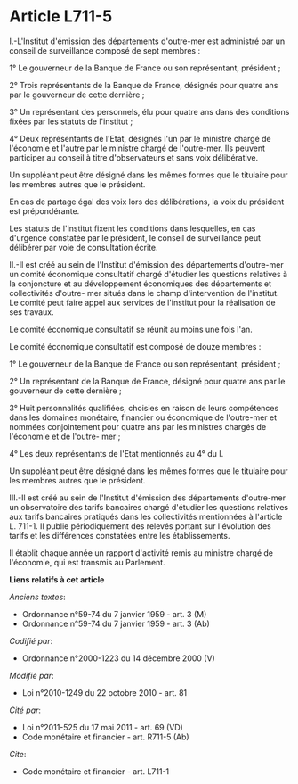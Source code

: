 # Article L711-5

I.-L'Institut d'émission des départements d'outre-mer est administré par un conseil de surveillance composé de sept
membres : 

1° Le gouverneur de la Banque de France ou son représentant, président ; 

2° Trois représentants de la Banque de France, désignés pour quatre ans par le gouverneur de cette dernière ; 

3° Un représentant des personnels, élu pour quatre ans dans des conditions fixées par les statuts de l'institut ; 

4° Deux représentants de l'Etat, désignés l'un par le ministre chargé de l'économie et l'autre par le ministre chargé de
l'outre-mer. Ils peuvent participer au conseil à titre d'observateurs et sans voix délibérative. 

Un suppléant peut être désigné dans les mêmes formes que le titulaire pour les membres autres que le président. 

En cas de partage égal des voix lors des délibérations, la voix du président est prépondérante. 

Les statuts de l'institut fixent les conditions dans lesquelles, en cas d'urgence constatée par le président, le conseil de
surveillance peut délibérer par voie de consultation écrite. 

II.-Il est créé au sein de l'Institut d'émission des départements d'outre-mer un comité économique consultatif chargé
d'étudier les questions relatives à la conjoncture et au développement économiques des départements et collectivités d'outre-
mer situés dans le champ d'intervention de l'institut. Le comité peut faire appel aux services de l'institut pour la
réalisation de ses travaux. 

Le comité économique consultatif se réunit au moins une fois l'an. 

Le comité économique consultatif est composé de douze membres : 

1° Le gouverneur de la Banque de France ou son représentant, président ; 

2° Un représentant de la Banque de France, désigné pour quatre ans par le gouverneur de cette dernière ; 

3° Huit personnalités qualifiées, choisies en raison de leurs compétences dans les domaines monétaire, financier ou
économique de l'outre-mer et nommées conjointement pour quatre ans par les ministres chargés de l'économie et de l'outre-
mer ; 

4° Les deux représentants de l'Etat mentionnés au 4° du I. 

Un suppléant peut être désigné dans les mêmes formes que le titulaire pour les membres autres que le président. 

III.-Il est créé au sein de l'Institut d'émission des départements d'outre-mer un observatoire des tarifs bancaires chargé
d'étudier les questions relatives aux tarifs bancaires pratiqués dans les collectivités mentionnées à l'article L. 711-1. Il
publie périodiquement des relevés portant sur l'évolution des tarifs et les différences constatées entre les établissements. 

Il établit chaque année un rapport d'activité remis au ministre chargé de l'économie, qui est transmis au Parlement.

**Liens relatifs à cet article**

_Anciens textes_:

  - Ordonnance n°59-74 du 7 janvier 1959 - art. 3 (M)
  - Ordonnance n°59-74 du 7 janvier 1959 - art. 3 (Ab)

_Codifié par_:

  - Ordonnance n°2000-1223 du 14 décembre 2000 (V)

_Modifié par_:

  - Loi n°2010-1249 du 22 octobre 2010 - art. 81

_Cité par_:

  - Loi n°2011-525 du 17 mai 2011 - art. 69 (VD)
  - Code monétaire et financier - art. R711-5 (Ab)

_Cite_:

  - Code monétaire et financier - art. L711-1
